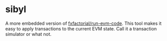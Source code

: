 # sibyl

A more embedded version of [fxfactorial/run-evm-code](https://github.com/fxfactorial/run-evm-code/). This tool makes it 
easy to apply transactions to the current EVM state. Call it a transaction simulator or what not.
